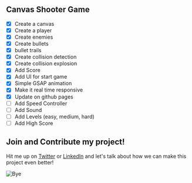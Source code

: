 ## Canvas Shooter Game

<!-- Create a todo list -->

- [x] Create a canvas
- [x] Create a player
- [x] Create enemies
- [x] Create bullets
- [x] bullet trails
- [x] Create collision detection
- [x] Create collision explosion
- [x] Add Score
- [x] Add UI for start game
- [x] Simple GSAP animation
- [x] Make it real time responsive
- [x] Update on github pages
- [ ] Add Speed Controller
- [ ] Add Sound
- [ ] Add Levels (easy, medium, hard)
- [ ] Add High Score

## Join and Contribute my project!

Hit me up on [Twitter](https://twitter.com/pruthvi_tsx) or [LinkedIn](https://www.linkedin.com/in/makeitreal/) and let's talk about how we can make this project even better!

<!-- Add bye meme -->

![Bye](https://media.giphy.com/media/mP8GermRyOFWV8PQeq/giphy.gif)
